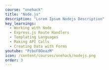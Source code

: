```yaml
---
course: "onehack"
title: "Node.js"
description: "Lorem Ipsum Nodejs Description"
key_learnings:
  - Working with Node
  - Express.js Route Handlers
  - Templating Languages
  - Making API Calls
  - Creating Data with Forms
youtube: "PzboFBOeazM"
icon: /content/courses/onehack/nodejs.png
order: 3
---
```

